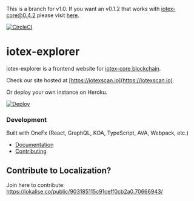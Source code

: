 This is a branch for v1.0. If you want an v0.1.2 that works with iotex-core@0.4.2 please visit [here](https://github.com/iotexproject/iotex-explorer/tree/0.1.2).

[![CircleCI](https://circleci.com/gh/iotexproject/iotex-explorer.svg?style=svg)](https://circleci.com/gh/iotexproject/iotex-explorer)

# iotex-explorer

iotex-explorer is a frontend website for [iotex-core blockchain](https://github.com/iotexproject/iotex-core).

Check our site hosted at [https://iotexscan.io](https://iotexscan.io).

Or deploy your own instance on Heroku.

<a href="https://heroku.com/deploy?template=https://github.com/iotexproject/iotex-explorer">
  <img src="https://www.herokucdn.com/deploy/button.svg" alt="Deploy">
</a>

### Development

Built with OneFx (React, GraphQL, KOA, TypeScript, AVA, Webpack, etc.)

* [Documentation](https://onefx.js.org/doc.html)
* [Contributing](https://onefx.js.org/contributing.html)

## Contribute to Localization?

Join here to contribute: https://lokalise.co/public/903185115c91ceff0cb2a0.70666943/
